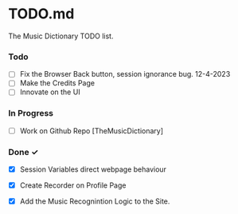 # TODO.md

The Music Dictionary TODO list.

### Todo

- [ ] Fix the Browser Back button, session ignorance bug. 12-4-2023
- [ ] Make the Credits Page
- [ ] Innovate on the UI

### In Progress

- [ ] Work on Github Repo [TheMusicDictionary]


### Done ✓

- [x] Session Variables direct webpage behaviour
- [x] Create Recorder on Profile Page
- [x] Add the Music Recognintion Logic to the Site.


